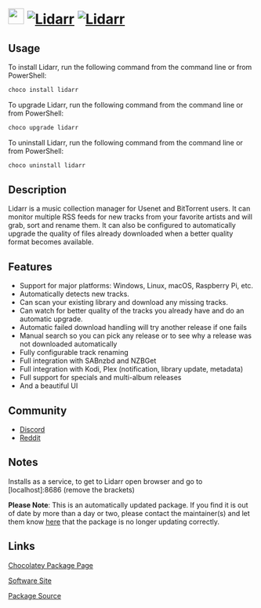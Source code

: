 ﻿# <img src="https://cdn.jsdelivr.net/gh/mkevenaar/chocolatey-packages@34180dba21ceff6da2c9d64cd778bbfbc3bf19c5/icons/lidarr.png" width="32" height="32"/> [![Lidarr](https://img.shields.io/chocolatey/v/lidarr.svg?label=Lidarr)](https://community.chocolatey.org/packages/lidarr) [![Lidarr](https://img.shields.io/chocolatey/dt/lidarr.svg)](https://community.chocolatey.org/packages/lidarr)

## Usage

To install Lidarr, run the following command from the command line or from PowerShell:

```powershell
choco install lidarr
```

To upgrade Lidarr, run the following command from the command line or from PowerShell:

```powershell
choco upgrade lidarr
```

To uninstall Lidarr, run the following command from the command line or from PowerShell:

```powershell
choco uninstall lidarr
```

## Description

Lidarr is a music collection manager for Usenet and BitTorrent users. It can monitor multiple RSS feeds for new tracks from your favorite artists and will grab, sort and rename them. It can also be configured to automatically upgrade the quality of files already downloaded when a better quality format becomes available.

## Features

- Support for major platforms: Windows, Linux, macOS, Raspberry Pi, etc.
- Automatically detects new tracks.
- Can scan your existing library and download any missing tracks.
- Can watch for better quality of the tracks you already have and do an automatic upgrade.
- Automatic failed download handling will try another release if one fails
- Manual search so you can pick any release or to see why a release was not downloaded automatically
- Fully configurable track renaming
- Full integration with SABnzbd and NZBGet
- Full integration with Kodi, Plex (notification, library update, metadata)
- Full support for specials and multi-album releases
- And a beautiful UI

## Community

- [Discord](https://discord.gg/8Y7rDc9)
- [Reddit](https://www.reddit.com/r/Lidarr)

## Notes

Installs as a service, to get to Lidarr open browser and go to [localhost]:8686 (remove the brackets)

**Please Note**: This is an automatically updated package. If you find it is
out of date by more than a day or two, please contact the maintainer(s) and
let them know [here](https://github.com/mkevenaar/chocolatey-packages/issues) that the package is no longer updating correctly.


## Links

[Chocolatey Package Page](https://community.chocolatey.org/packages/lidarr)

[Software Site](https://lidarr.audio/)

[Package Source](https://github.com/mkevenaar/chocolatey-packages/tree/master/automatic/lidarr)

